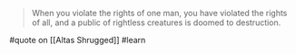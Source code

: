 > When you violate the rights of one man, you have violated the rights of all, and a public of rightless creatures is doomed to destruction.

#quote  on [[Altas Shrugged]] #learn 